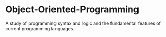 # Object-Oriented-Programming
A study of programming syntax and logic and the fundamental features of current programming languages. 

